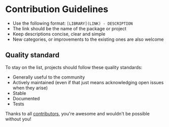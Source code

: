 # Contribution Guidelines

* Use the following format: ```[LIBRARY](LINK) - DESCRIPTION```
* The link should be the name of the package or project
* Keep descriptions concise, clear and simple
* New categories, or improvements to the existing ones are also welcome

## Quality standard

To stay on the list, projects should follow these quality standards:

* Generally useful to the community
* Actively maintained (even if that just means acknowledging open issues when they arise)
* Stable
* Documented
* Tests

Thanks to all [contributors](https://github.com/ruby-vietnam/awesome-web-frontend/graphs/contributors), you're awesome and wouldn't be possible without you!
